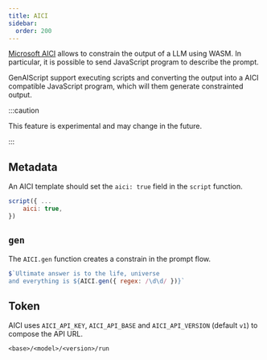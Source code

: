 ```yaml
---
title: AICI
sidebar:
  order: 200
---
```


[Microsoft AICI](https://github.com/microsoft/aici/) allows to constrain the output of a LLM using WASM. In particular, it is possible to send JavaScript program to describe the prompt.

GenAIScript support executing scripts and converting the output into a AICI compatible JavaScript program, which will them generate constrainted output.

:::caution

This feature is experimental and may change in the future.

:::

## Metadata

An AICI template should set the `aici: true` field in the `script` function.

```js title="answer-to-everything.genai.js"
script({ ...
    aici: true,
})
```

## `gen`

The `AICI.gen` function creates a constrain in the prompt flow.

```js title="answer-to-everything.genai.js"
$`Ultimate answer is to the life, universe 
and everything is ${AICI.gen({ regex: /\d\d/ })}`
```

## Token

AICI uses `AICI_API_KEY`, `AICI_API_BASE` and `AICI_API_VERSION` (default `v1`) to compose the API URL.

```
<base>/<model>/<version>/run
```
